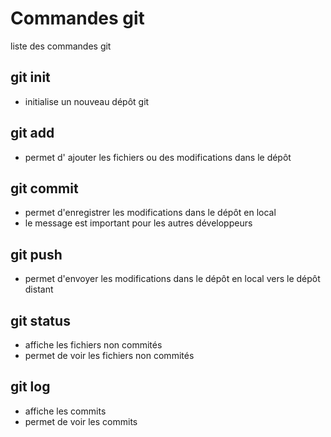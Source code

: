 # Commandes git

liste des commandes git

## git init

- initialise un nouveau dépôt git

## git add

- permet d' ajouter les fichiers  ou des modifications dans le dépôt

## git commit
- permet d'enregistrer les modifications dans le dépôt en local
- le message est important pour les autres développeurs

## git push
- permet d'envoyer les modifications dans le dépôt en local vers le dépôt distant

## git status
- affiche les fichiers non commités
- permet de voir les fichiers non commités

## git log
- affiche les commits
- permet de voir les commits
